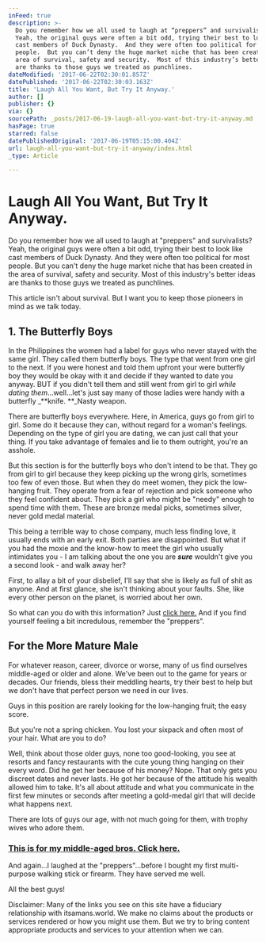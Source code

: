 ```yaml
---
inFeed: true
description: >-
  Do you remember how we all used to laugh at “preppers” and survivalists? 
  Yeah, the original guys were often a bit odd, trying their best to look like
  cast members of Duck Dynasty.  And they were often too political for most
  people.  But you can’t deny the huge market niche that has been created in the
  area of survival, safety and security.  Most of this industry’s better ideas
  are thanks to those guys we treated as punchlines.
dateModified: '2017-06-22T02:30:01.857Z'
datePublished: '2017-06-22T02:30:03.163Z'
title: 'Laugh All You Want, But Try It Anyway.'
author: []
publisher: {}
via: {}
sourcePath: _posts/2017-06-19-laugh-all-you-want-but-try-it-anyway.md
hasPage: true
starred: false
datePublishedOriginal: '2017-06-19T05:15:00.404Z'
url: laugh-all-you-want-but-try-it-anyway/index.html
_type: Article

---
```

# Laugh All You Want, But Try It Anyway.

Do you remember how we all used to laugh at "preppers" and survivalists? Yeah, the original guys were often a bit odd, trying their best to look like cast members of Duck Dynasty. And they were often too political for most people. But you can't deny the huge market niche that has been created in the area of survival, safety and security. Most of this industry's better ideas are thanks to those guys we treated as punchlines.

This article isn't about survival. But I want you to keep those pioneers in mind as we talk today.

## 1\. The Butterfly Boys

In the Philippines the women had a label for guys who never stayed with the same girl. They called them butterfly boys. The type that went from one girl to the next. If you were honest and told them upfront your were butterfly boy they would be okay with it and decide if they wanted to date you anyway. BUT if you didn't tell them and still went from girl to girl _while dating them_...well...let's just say many of those ladies were handy with a butterfly _**knife. **_Nasty weapon.

There are butterfly boys everywhere. Here, in America, guys go from girl to girl. Some do it because they can, without regard for a woman's feelings. Depending on the type of girl you are dating, we can just call that your thing. If you take advantage of females and lie to them outright, you're an asshole.

But this section is for the butterfly boys who don't intend to be that. They go from girl to girl because they keep picking up the wrong girls, sometimes too few of even those. But when they do meet women, they pick the low-hanging fruit. They operate from a fear of rejection and pick someone who they feel confident about. They pick a girl who might be "needy" enough to spend time with them. These are bronze medal picks, sometimes silver, never gold medal material.

This being a terrible way to chose company, much less finding love, it usually ends with an early exit. Both parties are disappointed. But what if you had the moxie and the know-how to meet the girl who usually intimidates you - I am talking about the one you are _**sure**_ wouldn't give you a second look - and walk away her?

First, to allay a bit of your disbelief, I'll say that she is likely as full of shit as anyone. And at first glance, she isn't thinking about your faults. She, like every other person on the planet, is worried about her own.

So what can you do with this information? Just [click here.][0] And if you find yourself feeling a bit incredulous, remember the "preppers".

## For the More Mature Male

For whatever reason, career, divorce or worse, many of us find ourselves middle-aged or older and alone. We've been out to the game for years or decades. Our friends, bless their meddling hearts, try their best to help but we don't have that perfect person we need in our lives.

Guys in this position are rarely looking for the low-hanging fruit; the easy score.

But you're not a spring chicken. You lost your sixpack and often most of your hair. What are you to do?

Well, think about those older guys, none too good-looking, you see at resorts and fancy restaurants with the cute young thing hanging on their every word. Did he get her because of his money? Nope. That only gets you discreet dates and never lasts. He got her because of the attitude his wealth allowed him to take. It's all about attitude and what you communicate in the first few minutes or seconds after meeting a gold-medal girl that will decide what happens next.

There are lots of guys our age, with not much going for them, with trophy wives who adore them.

### [This is for my middle-aged bros. Click here.][0]

And again...I laughed at the "preppers"...before I bought my first multi-purpose walking stick or firearm. They have served me well.

All the best guys!

Disclaimer: Many of the links you see on this site have a fiduciary relationship with itsamans.world. We make no claims about the products or services rendered or how you might use them. But we try to bring content appropriate products and services to your attention when we can.

[0]: http://ec68dcrerns4th98ncpev10ib9.hop.clickbank.net/